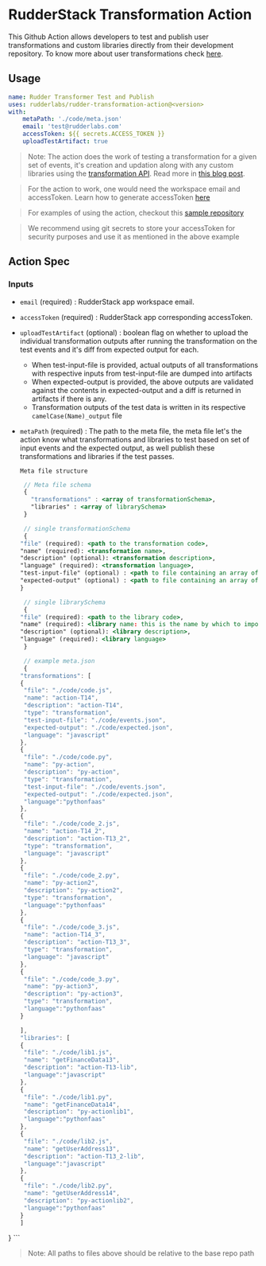 # RudderStack Transformation Action

This Github Action allows developers to test and publish user transformations and custom libraries directly from their development repository. To know more about user transformations check [here](https://rudderstack.com/docs/transformations).

## Usage

```yaml
name: Rudder Transformer Test and Publish
uses: rudderlabs/rudder-transformation-action@<version>
with:
    metaPath: './code/meta.json'
    email: 'test@rudderlabs.com'
    accessToken: ${{ secrets.ACCESS_TOKEN }}
    uploadTestArtifact: true
```

> Note: The action does the work of testing a transformation for a given set of events, it's creation and updation along with any custom libraries using the [transformation API](https://rudderstack.com/docs/transformations/rudderstack-transformation-api/). Read more in [this blog post](https://rudderstack.com/blog/rudderstacks-transformations-api). 

> For the action to work, one would need the workspace email and accessToken. Learn how to generate accessToken [here](https://rudderstack.com/docs/transformations/api-access-token/)

> For examples of using the action, checkout this [sample repository](https://github.com/rudderlabs/rudder-transformation-action-code/tree/main/.github/workflows)

> We recommend using git secrets to store your accessToken for security purposes and use it as mentioned in the above example

## Action Spec

### Inputs

- `email` (required) : RudderStack app workspace email.
- `accessToken` (required) : RudderStack app corresponding accessToken.
- `uploadTestArtifact` (optional) : boolean flag on whether to upload the individual transformation outputs after running the  transformation on the test events and it's diff from expected output for each.
	- When test-input-file is provided, actual outputs of all transformations with respective inputs from test-input-file are dumped into artifacts
	- When expected-output is provided, the above outputs are validated against the contents in expected-output and a diff is returned in artifacts if there is any.
	- Transformation outputs of the test data is written in its respective `camelCase(Name)_output` file
- `metaPath` (required) : The path to the meta file, the meta file let's the action know what transformations and libraries to test based on set of input events and the expected output, as well publish these transformations and libraries if the test passes.

      Meta file structure

     ```jsx
      // Meta file schema
      {
        "transformations" : <array of transformationSchema>,
        "libraries" : <array of librarySchema>
      }
     ```
      
     ```jsx
      // single transformationSchema
      {
    "file" (required): <path to the transformation code>,
    "name" (required): <transformation name>,
    "description" (optional): <transformation description>,
    "language" (required): <transformation language>,
    "test-input-file" (optional) : <path to file containing an array of events to test the transformation>,
    "expected-output" (optional) : <path to file containing an array of expected output for the above input after running the transformation code>
     }
     ```
      
     ```jsx
      // single librarySchema
      {
   "file" (required): <path to the library code>,
   "name" (required): <library name: this is the name by which to import it in any transformation code>,
   "description" (optional): <library description>,
   "language" (required): <library language>
      }
     ```
      
     ```jsx
      // example meta.json
      {
  "transformations": [
    {
      "file": "./code/code.js",
      "name": "action-T14",
      "description": "action-T14",
      "type": "transformation",
      "test-input-file": "./code/events.json",
      "expected-output": "./code/expected.json",
      "language": "javascript"
    },
    {
      "file": "./code/code.py",
      "name": "py-action",
      "description": "py-action",
      "type": "transformation",
      "test-input-file": "./code/events.json",
      "expected-output": "./code/expected.json",
      "language":"pythonfaas"
    },
    {
      "file": "./code/code_2.js",
      "name": "action-T14_2",
      "description": "action-T13_2",
      "type": "transformation",
      "language": "javascript"
    },
    {
      "file": "./code/code_2.py",
      "name": "py-action2",
      "description": "py-action2",
      "type": "transformation",
      "language":"pythonfaas"
    },
    {
      "file": "./code/code_3.js",
      "name": "action-T14_3",
      "description": "action-T13_3",
      "type": "transformation",
      "language": "javascript"
    },
    {
      "file": "./code/code_3.py",
      "name": "py-action3",
      "description": "py-action3",
      "type": "transformation",
      "language":"pythonfaas"
    }
    
  ],
  "libraries": [
    {
      "file": "./code/lib1.js",
      "name": "getFinanceData13",
      "description": "action-T13-lib",
      "language":"javascript"
    },
    {
      "file": "./code/lib1.py",
      "name": "getFinanceData14",
      "description": "py-actionlib1",
      "language":"pythonfaas"
    },
    {
      "file": "./code/lib2.js",
      "name": "getUserAddress13",
      "description": "action-T13_2-lib",
      "language":"javascript"
    },
    {
      "file": "./code/lib2.py",
      "name": "getUserAddress14",
      "description": "py-actionlib2",
      "language":"pythonfaas"
    }
  ]
}
     ```

> Note: All paths to files above should be relative to the base repo path

